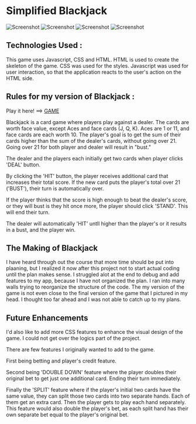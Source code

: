# Simplified Blackjack

![Screenshot](Screenshot1.png)
![Screenshot](Screenshot2.png)
![Screenshot](Screenshot3.png)
![Screenshot](Screenshot4.png)




## Technologies Used :

This game uses Javascript, CSS and HTML. HTML is used to create the skeleton of the game. CSS was used for the styles. Javascript was used for user interaction, so that the application reacts to the user's action on the HTML side. 


## Rules for my version of Blackjack : 

Play it here! ==> [GAME]()

Blackjack is a card game where players play against a dealer. The cards are worth face value, except Aces and face cards (J, Q, K). Aces are 1 or 11, and face cards are each worth 10. The player's goal is to get the sum of their cards higher than the sum of the dealer's cards, without going over 21. Going over 21 for both player and dealer will result in "bust."

The dealer and the players each initially get two cards when player clicks 'DEAL' button.

By clicking the 'HIT' button, the player receives additional card that increases their total score. If the new card puts the player's total over 21 ('BUST'), their turn is automatically over.

If the player thinks that the score is high enough to beat the dealer's score, or they will bust is they hit once more, the player should click 'STAND'. This will end their turn.

The dealer will automatically 'HIT' untll higher than the player's or it results in a bust, and the player win.

## The Making of Blackjack

I have heard through out the course that more time should be put into plaaning, but I realized it now after this project not to start actual coding until the plan makes sense. I struggled alot at the end to debug and add features to my app, because I have not organized the plan. I ran into many walls trying to reorganize the structure of the code. The my version of the game is not even close to the final version of the game that I pictured in my head. I thought too far ahead and I was not able to catch up to my plans.

## Future Enhancements

I'd also like to add more CSS features to enhance the visual design of the game. I could not get over the logics part of the project.

There are few features I originally wanted to add to the game. 

First being betting and player's credit feature.

Second being 'DOUBLE DOWN' feature where the player doubles their original bet to get just one additional card. Ending their turn immediately.

Finally the 'SPLIT' feature where if the player's initial two cards have the same value, they can split those two cards into two separate hands. Each of them get an extra card. Then the player gets to play each hand separately. This feature would also double the player's bet, as each split hand has their own separate bet equal to the player's original bet.
